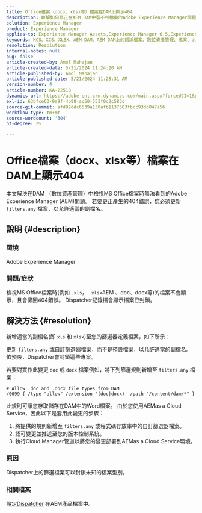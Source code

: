 ```yaml
---
title: Office檔案（docx、xlsx等）檔案在DAM上顯示404
description: 瞭解如何修正在AEM DAM中看不到檔案的Adobe Experience Manager問題。 更新Dispatcher設定中的filters.any檔案。
solution: Experience Manager
product: Experience Manager
applies-to: Experience Manager Assets,Experience Manager 6.5,Experience Manager
keywords: KCS、XCS、XLSX、AEM DAM、AEM DAM上的錯誤檔案、數位資產管理、檔案、docx、office、404錯誤
resolution: Resolution
internal-notes: null
bug: false
article-created-by: Amol Mahajan
article-created-date: 5/21/2024 11:24:20 AM
article-published-by: Amol Mahajan
article-published-date: 5/21/2024 11:28:31 AM
version-number: 4
article-number: KA-22518
dynamics-url: https://adobe-ent.crm.dynamics.com/main.aspx?forceUCI=1&pagetype=entityrecord&etn=knowledgearticle&id=cbb530a6-6417-ef11-9f8a-6045bd006c82
exl-id: 63bfce63-9a9f-4b98-ac50-553f0c2c583d
source-git-commit: afd82ddc6539a130afb1137583fbcc93dd047a56
workflow-type: tm+mt
source-wordcount: '304'
ht-degree: 2%

---
```


# Office檔案（docx、xlsx等）檔案在DAM上顯示404


本文解決在DAM （數位資產管理）中檢視MS Office檔案時無法看到的Adobe Experience Manager (AEM)問題。 若要更正產生的404錯誤，您必須更新 `filters.any` 檔案，以允許適當的副檔名。

## 說明 {#description}


### 環境

Adobe Experience Manager

### 問題/症狀

檢視MS Office檔案時(例如 `.xls`， `.xlsx`AEM 、doc、docx等)的檔案不會顯示，且會擲回404錯誤。 Dispatcher記錄檔會顯示檔案已封鎖。


## 解決方法 {#resolution}


新增適當的副檔名(即 `xls` 和 `xlsx`)至您的篩選器定義檔案，如下所示：

更新 `filters.any` 或自訂篩選器檔案，而不是預設檔案，以允許適當的副檔名。 依預設，Dispatcher會封鎖這些專案。

若要對實作此變更 `doc` 或 `docx` 檔案例如，將下列篩選規則新增至 `filters.any` 檔案：


```
# Allow .doc and .docx file types from DAM
/0099 { /type "allow" /extension '(doc|docx)' /path "/content/dam/*" }
```


此規則可讓您存取儲存在DAM中的Word檔案。 由於您使用AEMas a Cloud Service，因此以下是套用此變更的步驟：

1. 將提供的規則新增至 `filters.any` 或程式碼存放庫中的自訂篩選器檔案。
2. 認可變更並推送至您的版本控制系統。
3. 執行Cloud Manager管道以將您的變更部署到AEMas a Cloud Service環境。


### 原因

Dispatcher上的篩選檔案可以封鎖未知的檔案型別。

### 相關檔案

[設定Dispatcher](https://experienceleague.adobe.com/docs/experience-manager-dispatcher/using/configuring/dispatcher-configuration.html?lang=en) 在AEM產品檔案中。

